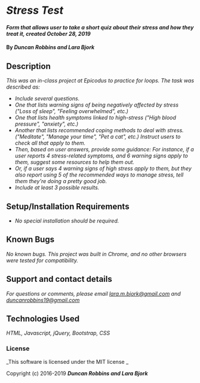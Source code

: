 # _Stress Test_

#### _Form that allows user to take a short quiz about their stress and how they treat it, created October 28, 2019_

#### By _**Duncan Robbins and Lara Bjork**_

## Description

_This was an in-class project at Epicodus to practice for loops. The task was described as:_
* _Include several questions._
* _One that lists warning signs of being negatively affected by stress ("Loss of sleep", "Feeling overwhelmed", etc.)_
* _One that lists health symptoms linked to high-stress ("High blood pressure", "anxiety", etc.)_
* _Another that lists recommended coping methods to deal with stress. ("Meditate", "Manage your time", "Pet a cat", etc.) Instruct users to check all that apply to them._
* _Then, based on user answers, provide some guidance: For instance, if a user reports 4 stress-related symptoms, and 6 warning signs apply to them, suggest some resources to help them out._
* _Or, if a user says 4 warning signs of high stress apply to them, but they also report using 5 of the recommended ways to manage stress, tell them they're doing a pretty good job._
* _Include at least 3 possible results._


## Setup/Installation Requirements

* _No special installation should be required._

## Known Bugs

_No known bugs. This project was built in Chrome, and no other browsers were tested for compatibility._

## Support and contact details

_For questions or comments, please email <lara.m.bjork@gmail.com> and <duncanrobbins19@gmail.com>_

## Technologies Used

_HTML, Javascript, jQuery, Bootstrap, CSS_

### License

_This software is licensed under the MIT license _

Copyright (c) 2016-2019 **_Duncan Robbins and Lara Bjork_**
